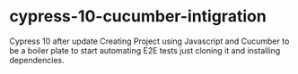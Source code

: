 # cypress-10-cucumber-intigration
Cypress 10 after update Creating Project using Javascript and Cucumber to be a boiler plate to start automating E2E tests just cloning it and installing dependencies.
